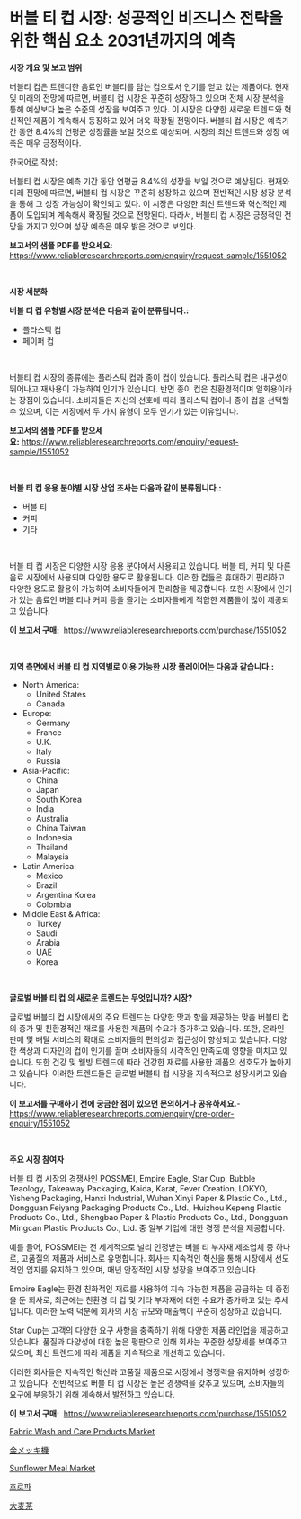 <p><h1>버블 티 컵 시장: 성공적인 비즈니스 전략을 위한 핵심 요소 2031년까지의 예측</h1></p><p><strong>시장 개요 및 보고 범위</strong></p>
<p><p>버블티 컵은 트렌디한 음료인 버블티를 담는 컵으로서 인기를 얻고 있는 제품이다. 현재 및 미래의 전망에 따르면, 버블티 컵 시장은 꾸준히 성장하고 있으며 전체 시장 분석을 통해 예상보다 높은 수준의 성장을 보여주고 있다. 이 시장은 다양한 새로운 트렌드와 혁신적인 제품이 계속해서 등장하고 있어 더욱 확장될 전망이다. 버블티 컵 시장은 예측기간 동안 8.4%의 연평균 성장률을 보일 것으로 예상되며, 시장의 최신 트렌드와 성장 예측은 매우 긍정적이다.</p><p>한국어로 작성:</p><p>버블티 컵 시장은 예측 기간 동안 연평균 8.4%의 성장을 보일 것으로 예상된다. 현재와 미래 전망에 따르면, 버블티 컵 시장은 꾸준히 성장하고 있으며 전반적인 시장 성장 분석을 통해 그 성장 가능성이 확인되고 있다. 이 시장은 다양한 최신 트렌드와 혁신적인 제품이 도입되며 계속해서 확장될 것으로 전망된다. 따라서, 버블티 컵 시장은 긍정적인 전망을 가지고 있으며 성장 예측은 매우 밝은 것으로 보인다.</p></p>
<p><strong>보고서의 샘플 PDF를 받으세요:</strong> <a href="https://www.reliableresearchreports.com/enquiry/request-sample/1551052">https://www.reliableresearchreports.com/enquiry/request-sample/1551052</a></p>
<p>&nbsp;</p>
<p><strong>시장 세분화</strong></p>
<p><strong>버블 티 컵 유형별 시장 분석은 다음과 같이 분류됩니다.:</strong></p>
<p><ul><li>플라스틱 컵</li><li>페이퍼 컵</li></ul></p>
<p>&nbsp;</p>
<p><p>버블티 컵 시장의 종류에는 플라스틱 컵과 종이 컵이 있습니다. 플라스틱 컵은 내구성이 뛰어나고 재사용이 가능하여 인기가 있습니다. 반면 종이 컵은 친환경적이며 일회용이라는 장점이 있습니다. 소비자들은 자신의 선호에 따라 플라스틱 컵이나 종이 컵을 선택할 수 있으며, 이는 시장에서 두 가지 유형이 모두 인기가 있는 이유입니다.</p></p>
<p><strong>보고서의 샘플 PDF를 받으세요:</strong>&nbsp;<a href="https://www.reliableresearchreports.com/enquiry/request-sample/1551052">https://www.reliableresearchreports.com/enquiry/request-sample/1551052</a></p>
<p>&nbsp;</p>
<p><strong> 버블 티 컵 응용 분야별 시장 산업 조사는 다음과 같이 분류됩니다.:</strong></p>
<p><ul><li>버블 티</li><li>커피</li><li>기타</li></ul></p>
<p>&nbsp;</p>
<p><p>버블 티 컵 시장은 다양한 시장 응용 분야에서 사용되고 있습니다. 버블 티, 커피 및 다른 음료 시장에서 사용되며 다양한 용도로 활용됩니다. 이러한 컵들은 휴대하기 편리하고 다양한 용도로 활용이 가능하여 소비자들에게 편리함을 제공합니다. 또한 시장에서 인기가 있는 음료인 버블 티나 커피 등을 즐기는 소비자들에게 적합한 제품들이 많이 제공되고 있습니다.</p></p>
<p><strong>이 보고서 구매:</strong>&nbsp; <a href="https://www.reliableresearchreports.com/purchase/1551052">https://www.reliableresearchreports.com/purchase/1551052</a></p>
<p>&nbsp;</p>
<p><strong>지역 측면에서 버블 티 컵 지역별로 이용 가능한 시장 플레이어는 다음과 같습니다.:</strong></p>
<p><ul>
    <li>
        North America:
        <ul>
            <li>United States</li>
            <li>Canada</li>
        </ul>
    </li>
    <li>
        Europe:
        <ul>
            <li>Germany</li>
            <li>France</li>
            <li>U.K.</li>
            <li>Italy</li>
            <li>Russia</li>
        </ul>
    </li>
    <li>
        Asia-Pacific:
        <ul>
            <li>China</li>
            <li>Japan</li>
            <li>South Korea</li>
            <li>India</li>
            <li>Australia</li>
            <li>China Taiwan</li>
            <li>Indonesia</li>
            <li>Thailand</li>
            <li>Malaysia</li>
        </ul>
    </li>
    <li>
        Latin America:
        <ul>
            <li>Mexico</li>
            <li>Brazil</li>
            <li>Argentina Korea</li>
            <li>Colombia</li>
        </ul>
    </li>
    <li>
        Middle East & Africa:
        <ul>
            <li>Turkey</li>
            <li>Saudi</li>
            <li>Arabia</li>
            <li>UAE</li>
            <li>Korea</li>
        </ul>
    </li>
    </ul></p>
<p>&nbsp;</p>
<p><strong>글로벌 버블 티 컵 의 새로운 트렌드는 무엇입니까? 시장?</strong></p>
<p><p>글로벌 버블티 컵 시장에서의 주요 트렌드는 다양한 맛과 향을 제공하는 맞춤 버블티 컵의 증가 및 친환경적인 재료를 사용한 제품의 수요가 증가하고 있습니다. 또한, 온라인 판매 및 배달 서비스의 확대로 소비자들의 편의성과 접근성이 향상되고 있습니다. 다양한 색상과 디자인의 컵이 인기를 끌며 소비자들의 시각적인 만족도에 영향을 미치고 있습니다. 또한 건강 및 웰빙 트렌드에 따라 건강한 재료를 사용한 제품의 선호도가 높아지고 있습니다. 이러한 트렌드들은 글로벌 버블티 컵 시장을 지속적으로 성장시키고 있습니다.</p></p>
<p><strong>이 보고서를 구매하기 전에 궁금한 점이 있으면 문의하거나 공유하세요.</strong>- <a href="https://www.reliableresearchreports.com/enquiry/pre-order-enquiry/1551052">https://www.reliableresearchreports.com/enquiry/pre-order-enquiry/1551052</a></p>
<p>&nbsp;</p>
<p><strong>주요 시장 참여자</strong></p>
<p><p>버블 티 컵 시장의 경쟁사인 POSSMEI, Empire Eagle, Star Cup, Bubble Teaology, Takeaway Packaging, Kaida, Karat, Fever Creation, LOKYO, Yisheng Packaging, Hanxi Industrial, Wuhan Xinyi Paper & Plastic Co., Ltd., Dongguan Feiyang Packaging Products Co., Ltd., Huizhou Kepeng Plastic Products Co., Ltd., Shengbao Paper & Plastic Products Co., Ltd., Dongguan Mingcan Plastic Products Co., Ltd. 중 일부 기업에 대한 경쟁 분석을 제공합니다.</p><p>예를 들어, POSSMEI는 전 세계적으로 널리 인정받는 버블 티 부자재 제조업체 중 하나로, 고품질의 제품과 서비스로 유명합니다. 회사는 지속적인 혁신을 통해 시장에서 선도적인 입지를 유지하고 있으며, 매년 안정적인 시장 성장을 보여주고 있습니다.</p><p>Empire Eagle는 환경 친화적인 재료를 사용하여 지속 가능한 제품을 공급하는 데 중점을 둔 회사로, 최근에는 친환경 티 컵 및 기타 부자재에 대한 수요가 증가하고 있는 추세입니다. 이러한 노력 덕분에 회사의 시장 규모와 매출액이 꾸준히 성장하고 있습니다.</p><p>Star Cup는 고객의 다양한 요구 사항을 충족하기 위해 다양한 제품 라인업을 제공하고 있습니다. 품질과 다양성에 대한 높은 평판으로 인해 회사는 꾸준한 성장세를 보여주고 있으며, 최신 트렌드에 따라 제품을 지속적으로 개선하고 있습니다.</p><p>이러한 회사들은 지속적인 혁신과 고품질 제품으로 시장에서 경쟁력을 유지하며 성장하고 있습니다. 전반적으로 버블 티 컵 시장은 높은 경쟁력을 갖추고 있으며, 소비자들의 요구에 부응하기 위해 계속해서 발전하고 있습니다.</p></p>
<p><strong>이 보고서 구매:</strong>&nbsp;&nbsp;<a href="https://www.reliableresearchreports.com/purchase/1551052">https://www.reliableresearchreports.com/purchase/1551052</a></p>
<p><p><a href="https://github.com/marloy8/Market-Research-Report-List-3/blob/main/fabric-wash-and-care-products-market.md">Fabric Wash and Care Products Market</a></p><p><a href="https://github.com/dzy793153605/Market-Research-Report-List-1/blob/main/21621217488.md">金メッキ機</a></p><p><a href="https://issuu.com/reportprime-2/docs/sunflower-meal-market-size-2030.pptx">Sunflower Meal Market</a></p><p><a href="https://github.com/Skyleitney456456/Market-Research-Report-List-1/blob/main/78106876561.md">호로파</a></p><p><a href="https://github.com/EthanMorar2011/Market-Research-Report-List-1/blob/main/16643637489.md">大麦茶</a></p></p>
